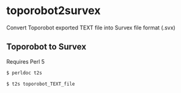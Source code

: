 # toporobot2survex


Convert Toporobot exported TEXT file into Survex file format (.svx)

## Toporobot to Survex

Requires Perl 5

```bash session
$ perldoc t2s

$ t2s toporobot_TEXT_file
```



